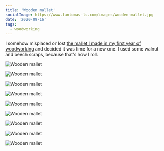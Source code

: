 ```yaml
---
title: 'Wooden mallet'
socialImage: https://www.fantomas-ls.com/images/wooden-mallet.jpg
date: '2020-09-16'
tags:
  - woodworking
---
```


I somehow misplaced or lost [the mallet I made in my first year of woodworking](/images/original-mallet.jpg) and decided it was time for a new one.​
I used some walnut and beech scraps, because that's how I roll.

![Wooden mallet](/images/wooden-mallet-1.jpg "Used some nice offcuts that were still laying around")

![Wooden mallet](/images/wooden-mallet-2.jpg "Traced out where the handle goes")

![Wooden mallet](/images/wooden-mallet-3.jpg "Routed out the recess for the handle")

![Wooden mallet](/images/wooden-mallet-4.jpg "And it fits!")

![Wooden mallet](/images/wooden-mallet-5.jpg "Repeated the process for the other half")

![Wooden mallet](/images/wooden-mallet-6.jpg "Applied glue and clamps")

![Wooden mallet](/images/wooden-mallet-7.jpg "Shaped the head and added some sexy curves")

![Wooden mallet](/images/wooden-mallet-8.jpg "Branded and almost done")

![Wooden mallet](/images/wooden-mallet.jpg "Applied some boiled linseed oil and it's ready do some serious hammering")